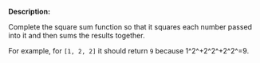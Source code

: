 **Description:**

Complete the square sum function so that it squares each number passed into it and then sums the results together.

For example, for `[1, 2, 2]` it should return `9` because 1^2^+2^2^+2^2^=9.
